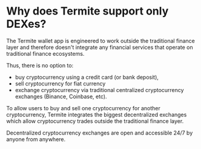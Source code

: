 # Why does Termite support only DEXes?

The Termite wallet app is engineered to work outside the traditional finance layer and therefore doesn't integrate any financial services that operate on traditional finance ecosystems.

Thus, there is no option to:

- buy cryptocurrency using a credit card (or bank deposit),
- sell cryptocurrency for fiat currency
- exchange cryptocurrency via traditional centralized cryptocurrency exchanges (Binance, Coinbase, etc).

To allow users to buy and sell one cryptocurrency for another cryptocurrency, Termite integrates the biggest decentralized exchanges which allow cryptocurrency trades outside the traditional finance layer.

Decentralized cryptocurrency exchanges are open and accessible 24/7 by anyone from anywhere.
